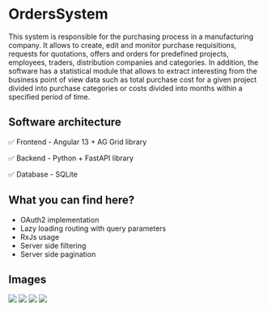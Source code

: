 # OrdersSystem

This system is responsible for the purchasing process in a manufacturing company. It allows to create, edit and monitor purchase requisitions, requests for quotations, offers and orders for predefined projects, employees, traders, distribution companies and categories. In addition, the software has a statistical module that allows to extract interesting from the business point of view data such as total purchase cost for a given project divided into purchase categories or costs divided into months within a specified period of time.

## Software architecture
:white_check_mark: Frontend - Angular 13 + AG Grid library

:white_check_mark: Backend - Python + FastAPI library

:white_check_mark: Database - SQLite


## What you can find here?
- OAuth2 implementation 
- Lazy loading routing with query parameters
- RxJs usage
- Server side filtering
- Server side pagination


## Images
![](https://i.imgur.com/t2Mu0ho.png)
![](https://i.imgur.com/Gsj12AN.png)
![](https://i.imgur.com/K5nXsWU.png)
![](https://i.imgur.com/dvyBZzh.png)
